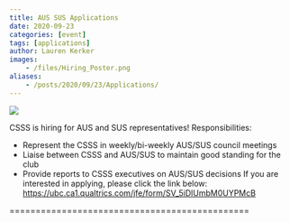 ```yaml
---
title: AUS SUS Applications
date: 2020-09-23
categories: [event]
tags: [applications]
author: Lauren Kerker
images:
    - /files/Hiring_Poster.png
aliases:
    - /posts/2020/09/23/Applications/
---
```

![](/files/Hiring_Poster.png)

CSSS is hiring for AUS and SUS representatives!
Responsibilities:
- Represent the CSSS in weekly/bi-weekly AUS/SUS council meetings 
- Liaise between CSSS and AUS/SUS to maintain good standing for the club
- Provide reports to CSSS executives on AUS/SUS decisions 
If you are interested in applying, please click the link below:
https://ubc.ca1.qualtrics.com/jfe/form/SV_5iDlUmbM0UYPMcB

==============================================
